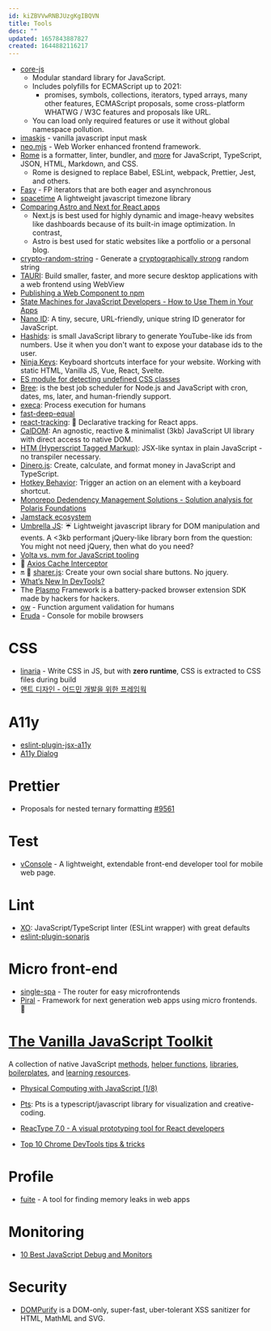 ```yaml
---
id: kiZBVVwRNBJUzgKgIBQVN
title: Tools
desc: ""
updated: 1657843887827
created: 1644882116217
---
```


- [core-js](https://github.com/zloirock/core-js)
  - Modular standard library for JavaScript.
  - Includes polyfills for ECMAScript up to 2021:
    - promises, symbols, collections, iterators, typed arrays, many other features, ECMAScript proposals, some cross-platform WHATWG / W3C features and proposals like URL.
  - You can load only required features or use it without global namespace pollution.
- [imaskjs](https://github.com/uNmAnNeR/imaskjs) - vanilla javascript input mask
- [neo.mjs](https://github.com/neomjs/neo) - Web Worker enhanced frontend framework.
- [Rome](https://github.com/rome/tools) is a formatter, linter, bundler, and [more](https://rome.tools/#philosophy) for JavaScript, TypeScript, JSON, HTML, Markdown, and CSS.
  - Rome is designed to replace Babel, ESLint, webpack, Prettier, Jest, and others.
- [Fasy](https://github.com/getify/fasy) - FP iterators that are both eager and asynchronous
- [spacetime](https://github.com/spencermountain/spacetime) A lightweight javascript timezone library
- [Comparing Astro and Next for React apps](https://blog.openreplay.com/comparing-astro-and-next-for-react-apps)
  - Next.js is best used for highly dynamic and image-heavy websites like dashboards because of its built-in image optimization. In contrast,
  - Astro is best used for static websites like a portfolio or a personal blog.
- [crypto-random-string](https://github.com/sindresorhus/crypto-random-string) - Generate a [cryptographically strong](https://en.wikipedia.org/wiki/Strong_cryptography) random string
- [TAURI](https://github.com/tauri-apps/tauri): Build smaller, faster, and more secure desktop applications with a web frontend using WebView
- [Publishing a Web Component to npm](https://til.simonwillison.net/npm/publish-web-component)
- [State Machines for JavaScript Developers - How to Use Them in Your Apps](https://blog.openreplay.com/state-machines-for-javascript-developers-how-to-use-them-in-your-apps)
- [Nano ID](https://github.com/ai/nanoid): A tiny, secure, URL-friendly, unique string ID generator for JavaScript.
- [Hashids](https://github.com/niieani/hashids.js): is small JavaScript library to generate YouTube-like ids from numbers. Use it when you don't want to expose your database ids to the user.
- [Ninja Keys](https://github.com/ssleptsov/ninja-keys): Keyboard shortcuts interface for your website. Working with static HTML, Vanilla JS, Vue, React, Svelte.
- [ES module for detecting undefined CSS classes](https://gist.github.com/broofa/7e95aad7ea0f34655428cda9868e7fa3)
- [Bree](https://github.com/breejs/bree): is the best job scheduler for Node.js and JavaScript with cron, dates, ms, later, and human-friendly support.
- [execa](https://github.com/sindresorhus/execa): Process execution for humans
- [fast-deep-equal](https://github.com/epoberezkin/fast-deep-equal)
- [react-tracking](https://github.com/nytimes/react-tracking): 🎯 Declarative tracking for React apps.
- [CalDOM](https://github.com/dumijay/CalDom): An agnostic, reactive & minimalist (3kb) JavaScript UI library with direct access to native DOM.
- [HTM (Hyperscript Tagged Markup)](https://github.com/developit/htm): JSX-like syntax in plain JavaScript - no transpiler necessary.
- [Dinero.js](https://github.com/dinerojs/dinero.js): Create, calculate, and format money in JavaScript and TypeScript.
- [Hotkey Behavior](https://github.com/github/hotkey): Trigger an action on an element with a keyboard shortcut.
- [Monorepo Dedendency Management Solutions - Solution analysis for Polaris Foundations](https://docs.google.com/spreadsheets/d/1rxrRTlbNWiLVu-Q5IK7xh5O1FmWcjyAS2XN7jiPrhYM/edit#gid=595095741)
- [Jamstack ecosystem](https://cloudcannon.com/community/jamstack-ecosystem/)
- [Umbrella JS](https://github.com/franciscop/umbrella): ☔ Lightweight javascript library for DOM manipulation and events. A <3kb performant jQuery-like library born from the question: You might not need jQuery, then what do you need?
- [Volta vs. nvm for JavaScript tooling](https://sirre.al/2021/02/12/volta-vs-nvm-for-managing-javascript-tooling/)
- 🚀 [Axios Cache Interceptor](https://axios-cache-interceptor.js.org/#/)
- 🔛 🔖 [sharer.js](https://github.com/ellisonleao/sharer.js): Create your own social share buttons. No jquery.
- [What’s New In DevTools?](https://www.smashingmagazine.com/2022/01/devtools-updates-2022/)
- The [Plasmo](https://github.com/PlasmoHQ/plasmo) Framework is a battery-packed browser extension SDK made by hackers for hackers.
- [ow](https://github.com/sindresorhus/ow) - Function argument validation for humans
- [Eruda](https://github.com/liriliri/eruda) - Console for mobile browsers

# CSS

- [linaria](https://github.com/callstack/linaria) - Write CSS in JS, but with **zero runtime**, CSS is extracted to CSS files during build
- [앤트 디자인 - 어드민 개발을 위한 프레임웍](https://jeonghwan-kim.github.io/2018/10/13/ant-design-101.html)

# A11y

- [eslint-plugin-jsx-a11y](https://github.com/jsx-eslint/eslint-plugin-jsx-a11y)
- [A11y Dialog](https://github.com/KittyGiraudel/a11y-dialog)

# Prettier

- Proposals for nested ternary formatting [#9561](https://github.com/prettier/prettier/issues/9561)

# Test

- [vConsole](https://github.com/Tencent/vConsole) - A lightweight, extendable front-end developer tool for mobile web page.

# Lint

- [XO](https://github.com/xojs/xo): JavaScript/TypeScript linter (ESLint wrapper) with great defaults
- [eslint-plugin-sonarjs](https://github.com/SonarSource/eslint-plugin-sonarjs)

# Micro front-end

- [single-spa](https://github.com/single-spa/single-spa) - The router for easy microfrontends
- [Piral](https://github.com/smapiot/piral) - Framework for next generation web apps using micro frontends. 🚀

# [The Vanilla JavaScript Toolkit](https://vanillajstoolkit.com/)

A collection of native JavaScript [methods](https://vanillajstoolkit.com/reference), [helper functions](https://vanillajstoolkit.com/helpers), [libraries](https://vanillajstoolkit.com/libraries), [boilerplates](boilerplates), and [learning resources](https://vanillajstoolkit.com/resources).

- [Physical Computing with JavaScript (1/8)](https://javascript.plainenglish.io/physical-computing-with-javascript-1-8-lets-get-started-642a9954adb2)

- [Pts](https://github.com/williamngan/pts): Pts is a typescript/javascript library for visualization and creative-coding.

- [ReacType 7.0 - A visual prototyping tool for React developers](https://reactype.io/#reactype7)

- [Top 10 Chrome DevTools tips & tricks](https://areknawo.com/top-10-chrome-devtools-tips-tricks/)

# Profile

- [fuite](https://github.com/nolanlawson/fuite) - A tool for finding memory leaks in web apps

# Monitoring

- [10 Best JavaScript Debug and Monitors](https://www.netadmintools.com/best-javascript-debug-and-monitors/)

# Security

- [DOMPurify](https://github.com/cure53/DOMPurify) is a DOM-only, super-fast, uber-tolerant XSS sanitizer for HTML, MathML and SVG.
